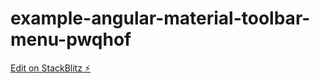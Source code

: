 # example-angular-material-toolbar-menu-pwqhof

[Edit on StackBlitz ⚡️](https://stackblitz.com/edit/example-angular-material-toolbar-menu-pwqhof)